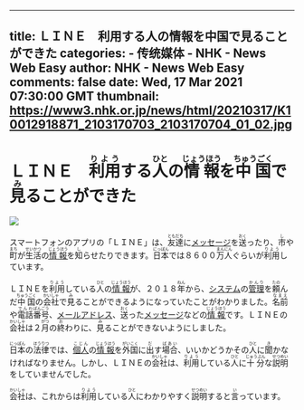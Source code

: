 
---
title: ＬＩＮＥ　利用する人の情報を中国で見ることができた
categories: 
    - 传统媒体
    - NHK - News Web Easy
author: NHK - News Web Easy
comments: false
date: Wed, 17 Mar 2021 07:30:00 GMT
thumbnail: https://www3.nhk.or.jp/news/html/20210317/K10012918871_2103170703_2103170704_01_02.jpg
---

<div>   
<h1>ＬＩＮＥ　<ruby>利用<rt>りよう</rt></ruby>する<ruby>人<rt>ひと</rt></ruby>の<ruby>情報<rt>じょうほう</rt></ruby>を<ruby>中国<rt>ちゅうごく</rt></ruby>で<ruby>見<rt>み</rt></ruby>ることができた</h1><img src="https://www3.nhk.or.jp/news/html/20210317/K10012918871_2103170703_2103170704_01_02.jpg" referrerpolicy="no-referrer"><br>
                <p>スマートフォンのアプリの「ＬＩＮＥ」は、<ruby>友達<rt>ともだち</rt></ruby>に<a href="javascript:void(0)" class="dicWin" id="id-0001"><span class="under">メッセージ</span></a>を<ruby>送<rt>おく</rt></ruby>ったり、<ruby>市<rt>し</rt></ruby>や<ruby>町<rt>まち</rt></ruby>が<ruby>生活<rt>せいかつ</rt></ruby>の<a href="javascript:void(0)" class="dicWin" id="id-0000"><ruby><span class="under">情報</span><rt>じょうほう</rt></ruby></a>を<ruby>知<rt>し</rt></ruby>らせたりできます。<span class="colorL"><ruby>日本<rt>にっぽん</rt></ruby></span>では８６００<ruby>万<rt>まん</rt></ruby><ruby>人<rt>にん</rt></ruby>ぐらいが<ruby>利用<rt>りよう</rt></ruby>しています。</p>
<p>ＬＩＮＥを<ruby>利用<rt>りよう</rt></ruby>している<ruby>人<rt>ひと</rt></ruby>の<a href="javascript:void(0)" class="dicWin" id="id-0000"><ruby><span class="under">情報</span><rt>じょうほう</rt></ruby></a>が、２０１８<ruby>年<rt>ねん</rt></ruby>から、<a href="javascript:void(0)" class="dicWin" id="id-0002"><span class="under">システム</span></a>の<a href="javascript:void(0)" class="dicWin" id="id-0003"><ruby><span class="under">管理</span><rt>かんり</rt></ruby></a>を<ruby>頼<rt>たの</rt></ruby>んだ<span class="colorL"><ruby>中国<rt>ちゅうごく</rt></ruby></span>の<ruby>会社<rt>かいしゃ</rt></ruby>で<ruby>見<rt>み</rt></ruby>ることができるようになっていたことがわかりました。<ruby>名前<rt>なまえ</rt></ruby>や<ruby>電話<rt>でんわ</rt></ruby><ruby>番号<rt>ばんごう</rt></ruby>、<a href="javascript:void(0)" class="dicWin" id="id-0004"><span class="under">メール</span></a><a href="javascript:void(0)" class="dicWin" id="id-0005"><span class="under">アドレス</span></a>、<ruby>送<rt>おく</rt></ruby>った<a href="javascript:void(0)" class="dicWin" id="id-0001"><span class="under">メッセージ</span></a>などの<a href="javascript:void(0)" class="dicWin" id="id-0000"><ruby><span class="under">情報</span><rt>じょうほう</rt></ruby></a>です。ＬＩＮＥの<ruby>会社<rt>かいしゃ</rt></ruby>は２<ruby>月<rt>がつ</rt></ruby>の<ruby>終<rt>お</rt></ruby>わりに、<ruby>見<rt>み</rt></ruby>ることができないようにしました。</p>
<p><span class="colorL"><ruby>日本<rt>にっぽん</rt></ruby></span>の<ruby>法律<rt>ほうりつ</rt></ruby>では、<a href="javascript:void(0)" class="dicWin" id="id-0006"><ruby><span class="under">個人</span><rt>こじん</rt></ruby></a>の<a href="javascript:void(0)" class="dicWin" id="id-0000"><ruby><span class="under">情報</span><rt>じょうほう</rt></ruby></a>を<ruby>外国<rt>がいこく</rt></ruby>に<ruby>出<rt>だ</rt></ruby>す<ruby>場合<rt>ばあい</rt></ruby>、いいかどうかその<ruby>人<rt>ひと</rt></ruby>に<ruby>聞<rt>き</rt></ruby>かなければなりません。しかし、ＬＩＮＥの<ruby>会社<rt>かいしゃ</rt></ruby>は、<ruby>利用<rt>りよう</rt></ruby>している<ruby>人<rt>ひと</rt></ruby>に<ruby>十分<rt>じゅうぶん</rt></ruby>な<ruby>説明<rt>せつめい</rt></ruby>をしていませんでした。</p>
<p><ruby>会社<rt>かいしゃ</rt></ruby>は、これからは<ruby>利用<rt>りよう</rt></ruby>している<ruby>人<rt>ひと</rt></ruby>にわかりやすく<ruby>説明<rt>せつめい</rt></ruby>すると<ruby>言<rt>い</rt></ruby>っています。</p>
<p></p>
<p></p>
              
</div>
            